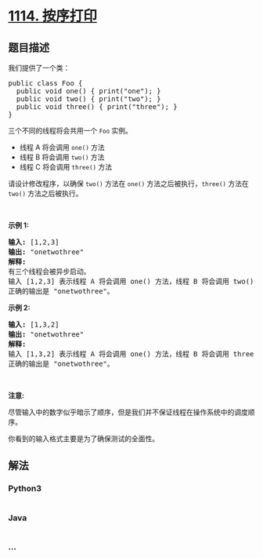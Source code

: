 # [1114. 按序打印](https://leetcode-cn.com/problems/print-in-order)

## 题目描述
<!-- 这里写题目描述 -->
<p>我们提供了一个类：</p>

<pre>
public class Foo {
&nbsp; public void one() { print(&quot;one&quot;); }
&nbsp; public void two() { print(&quot;two&quot;); }
&nbsp; public void three() { print(&quot;three&quot;); }
}
</pre>

<p>三个不同的线程将会共用一个&nbsp;<code>Foo</code>&nbsp;实例。</p>

<ul>
	<li>线程 A 将会调用 <code>one()</code> 方法</li>
	<li>线程 B 将会调用&nbsp;<code>two()</code> 方法</li>
	<li>线程 C 将会调用 <code>three()</code> 方法</li>
</ul>

<p>请设计修改程序，以确保 <code>two()</code> 方法在 <code>one()</code> 方法之后被执行，<code>three()</code> 方法在 <code>two()</code> 方法之后被执行。</p>

<p>&nbsp;</p>

<p><strong>示例 1:</strong></p>

<pre>
<strong>输入:</strong> [1,2,3]
<strong>输出:</strong> &quot;onetwothree&quot;
<strong>解释:</strong> 
有三个线程会被异步启动。
输入 [1,2,3] 表示线程 A 将会调用 one() 方法，线程 B 将会调用 two() 方法，线程 C 将会调用 three() 方法。
正确的输出是 &quot;onetwothree&quot;。
</pre>

<p><strong>示例 2:</strong></p>

<pre>
<strong>输入:</strong> [1,3,2]
<strong>输出:</strong> &quot;onetwothree&quot;
<strong>解释:</strong> 
输入 [1,3,2] 表示线程 A 将会调用 one() 方法，线程 B 将会调用 three() 方法，线程 C 将会调用 two() 方法。
正确的输出是 &quot;onetwothree&quot;。</pre>

<p>&nbsp;</p>

<p><strong>注意:</strong></p>

<p>尽管输入中的数字似乎暗示了顺序，但是我们并不保证线程在操作系统中的调度顺序。</p>

<p>你看到的输入格式主要是为了确保测试的全面性。</p>



## 解法
<!-- 这里可写通用的实现逻辑 -->


<!-- tabs:start -->

### **Python3**
<!-- 这里可写当前语言的特殊实现逻辑 -->

```python

```

### **Java**
<!-- 这里可写当前语言的特殊实现逻辑 -->

```java

```

### **...**
```

```

<!-- tabs:end -->